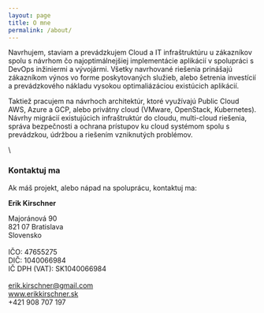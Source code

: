 ```yaml
---
layout: page
title: O mne
permalink: /about/
---
```


Navrhujem, staviam a prevádzkujem Cloud a IT infraštruktúru u zákazníkov spolu s návrhom čo najoptimálnejšiej implementácie aplikácií v spolupráci s DevOps inžiniermi a vývojármi.
Všetky navrhované riešenia prinášajú zákazníkom výnos vo forme poskytovaných služieb, alebo šetrenia investícií a prevádzkového nákladu vysokou optimaliázáciou existúcich aplikácií.

Taktiež pracujem na návrhoch architektúr, ktoré využívajú Public Cloud AWS, Azure a GCP, alebo privátny cloud (VMware, OpenStack, Kubernetes). Návrhy migrácií existujúcich infraštruktúr do cloudu, multi-cloud riešenia, správa bezpečnosti a ochrana prístupov ku cloud systémom spolu s prevádzkou, údržbou a riešením vzniknutých problémov.

\
### Kontaktuj ma

Ak máš projekt, alebo nápad na spoluprácu, kontaktuj ma:

**Erik Kirschner**

Majoránová 90\
821 07 Bratislava\
Slovensko\
\
IČO: 47655275\
DIČ: 1040066984\
IČ DPH (VAT): SK1040066984\
\
erik.kirschner@gmail.com\
www.erikkirschner.sk \
+421 908 707 197
